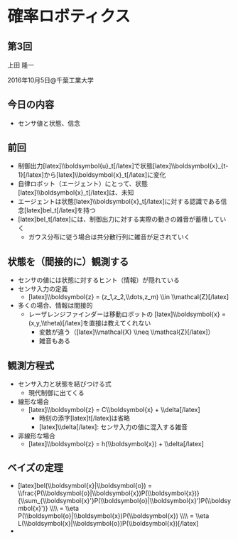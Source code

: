 <h1 style="font-size: 250%;">確率ロボティクス</h1>
<h2>第3回</h2>
上田 隆一

2016年10月5日\@千葉工業大学

<!--nextpage-->
<h2>今日の内容</h2>
<ul>
 	<li>センサ値と状態、信念</li>
</ul>
<!--nextpage-->
<h2>前回</h2>
<ul>
 	<li>制御出力[latex]\\boldsymbol{u}_t[/latex]で状態[latex]\\boldsymbol{x}_{t-1}[/latex]から[latex]\\boldsymbol{x}_t[/latex]に変化</li>
 	<li>自律ロボット（エージェント）にとって、状態[latex]\\boldsymbol{x}_t[/latex]は、未知</li>
 	<li>エージェントは状態[latex]\\boldsymbol{x}_t[/latex]に対する認識である信念[latex]bel_t[/latex]を持つ</li>
 	<li>[latex]bel_t[/latex]には、制御出力に対する実際の動きの雑音が蓄積していく
<ul>
 	<li>ガウス分布に従う場合は共分散行列に雑音が足されていく</li>
</ul>
</li>
</ul>
<!--nextpage-->
<h2>状態を（間接的に）観測する</h2>
<ul>
 	<li>センサの値には状態に対するヒント（情報）が隠れている</li>
 	<li>センサ入力の定義
<ul>
 	<li>[latex]\\boldsymbol{z} = (z_1,z_2,\\dots,z_m) \\in \\mathcal{Z}[/latex]</li>
</ul>
</li>
 	<li>多くの場合、情報は間接的
<ul>
 	<li>レーザレンジファインダーは移動ロボットの
[latex]\\boldsymbol{x} = (x,y,\\theta)[/latex]を直接は教えてくれない
<ul>
 	<li>変数が違う（[latex]\\mathcal{X} \\neq \\mathcal{Z}[/latex]）</li>
 	<li>雑音もある</li>
</ul>
</li>
</ul>
</li>
</ul>
<!--nextpage-->
<h2>観測方程式</h2>
<ul>
 	<li>センサ入力と状態を結びつける式
<ul>
 	<li>現代制御に出てくる</li>
</ul>
</li>
 	<li>線形な場合
<ul>
 	<li>[latex]\\boldsymbol{z} = C\\boldsymbol{x} + \\delta[/latex]
<ul>
 	<li>時刻の添字[latex]t[/latex]は省略</li>
 	<li>[latex]\\delta[/latex]: センサ入力の値に混入する雑音</li>
</ul>
</li>
</ul>
</li>
 	<li>非線形な場合
<ul>
 	<li>[latex]\\boldsymbol{z} = h(\\boldsymbol{x}) + \\delta[/latex]</li>
</ul>
</li>
</ul>
<!--nextpage-->
<h2>ベイズの定理</h2>
<ul>
 	<li>[latex]bel(\\boldsymbol{x}|\\boldsymbol{o}) = \\frac{P(\\boldsymbol{o}|\\boldsymbol{x})P(\\boldsymbol{x})}{\\sum_{\\boldsymbol{x}'}P(\\boldsymbol{o}|\\boldsymbol{x}')P(\\boldsymbol{x}')} \\\\
= \\eta P(\\boldsymbol{o}|\\boldsymbol{x})P(\\boldsymbol{x}) \\\\
= \\eta L(\\boldsymbol{x}|\\boldsymbol{o})P(\\boldsymbol{x})[/latex]</li>
 	<li></li>
</ul>
